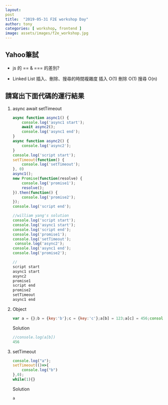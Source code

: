 ```yaml
---
layout: 
post
title:  "2019-05-31 F2E workshop Day"
author: tony
categories: [ workshop, frontend ]
image: assets/images/f2e_workshop.jpg
---
```


## Yahoo筆試
- js 的 == & === 的差別?
  
- Linked List 插入、刪除、搜尋的時間複雜度 
插入 O(1)
刪除 O(1)
搜尋 O(n)

## 請寫出下面代碼的運行結果
1. async await setTimeout
    ```javascript
    async function async1() {
        console.log('async1 start');
        await async2();
        console.log('async1 end');           
    }
    async function async2() {
        console.log('async2');
    }
    console.log('script start');
    setTimeout(function() {
        console.log('setTimeout');
    }, 0)
    async1();
    new Promise(function(resolve) {
        console.log('promise1');
        resolve();
    }).then(function() {
        console.log('promise2');
    });
    console.log('script end');
    
    ```
    ```javascript
    //william yang's solution
    console.log('script start');
    console.log('async1 start');
    console.log('script end');
    console.log('promise1');
    console.log('setTimeout');
     console.log('async2');
    console.log('async1 end');   
    console.log('promise2');
    
    //
    script start
    async1 start
    async2
    promise1
    script end
    promise2
    setTimeout
    async1 end
    
    ```

2. Object
    ```javascript {.line-numbers}
    var a = {};b = {key:'b'};c = {key:'c'};a[b] = 123;a[c] = 456;console.log(a[b]);
    
    ```
    Solution
    ```javascript
    //console.log(a[b])
    456
    ```

3. setTimeout
    ```javascript {.line-numbers}
    console.log("a");
    setTimeout(()=>{
        console.log("b")
    },0);
    while(1){}
    ```
    Solution
    ```javascript
    a
    ```
